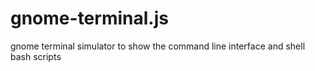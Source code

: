 # gnome-terminal.js

gnome terminal simulator to show the command line interface and shell bash scripts
